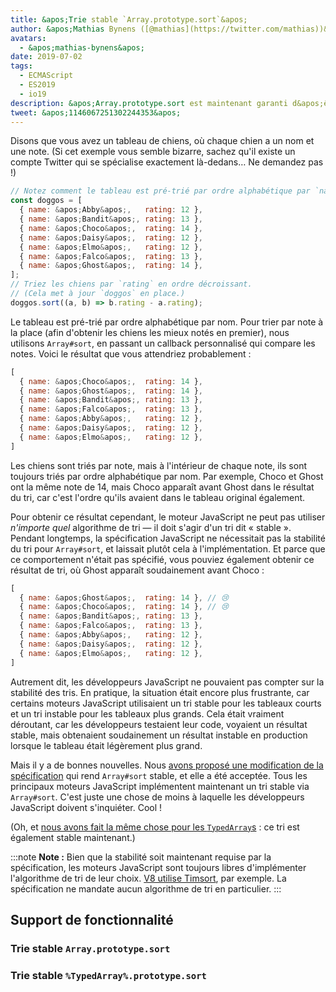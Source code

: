 ```yaml
---
title: &apos;Trie stable `Array.prototype.sort`&apos;
author: &apos;Mathias Bynens ([@mathias](https://twitter.com/mathias))&apos;
avatars:
  - &apos;mathias-bynens&apos;
date: 2019-07-02
tags:
  - ECMAScript
  - ES2019
  - io19
description: &apos;Array.prototype.sort est maintenant garanti d&apos;être stable.&apos;
tweet: &apos;1146067251302244353&apos;
---
```

Disons que vous avez un tableau de chiens, où chaque chien a un nom et une note. (Si cet exemple vous semble bizarre, sachez qu&apos;il existe un compte Twitter qui se spécialise exactement là-dedans… Ne demandez pas !)

```js
// Notez comment le tableau est pré-trié par ordre alphabétique par `name`.
const doggos = [
  { name: &apos;Abby&apos;,   rating: 12 },
  { name: &apos;Bandit&apos;, rating: 13 },
  { name: &apos;Choco&apos;,  rating: 14 },
  { name: &apos;Daisy&apos;,  rating: 12 },
  { name: &apos;Elmo&apos;,   rating: 12 },
  { name: &apos;Falco&apos;,  rating: 13 },
  { name: &apos;Ghost&apos;,  rating: 14 },
];
// Triez les chiens par `rating` en ordre décroissant.
// (Cela met à jour `doggos` en place.)
doggos.sort((a, b) => b.rating - a.rating);
```

<!--truncate-->
Le tableau est pré-trié par ordre alphabétique par nom. Pour trier par note à la place (afin d&apos;obtenir les chiens les mieux notés en premier), nous utilisons `Array#sort`, en passant un callback personnalisé qui compare les notes. Voici le résultat que vous attendriez probablement :

```js
[
  { name: &apos;Choco&apos;,  rating: 14 },
  { name: &apos;Ghost&apos;,  rating: 14 },
  { name: &apos;Bandit&apos;, rating: 13 },
  { name: &apos;Falco&apos;,  rating: 13 },
  { name: &apos;Abby&apos;,   rating: 12 },
  { name: &apos;Daisy&apos;,  rating: 12 },
  { name: &apos;Elmo&apos;,   rating: 12 },
]
```

Les chiens sont triés par note, mais à l&apos;intérieur de chaque note, ils sont toujours triés par ordre alphabétique par nom. Par exemple, Choco et Ghost ont la même note de 14, mais Choco apparaît avant Ghost dans le résultat du tri, car c&apos;est l&apos;ordre qu&apos;ils avaient dans le tableau original également.

Pour obtenir ce résultat cependant, le moteur JavaScript ne peut pas utiliser _n&apos;importe quel_ algorithme de tri — il doit s&apos;agir d&apos;un tri dit « stable ». Pendant longtemps, la spécification JavaScript ne nécessitait pas la stabilité du tri pour `Array#sort`, et laissait plutôt cela à l&apos;implémentation. Et parce que ce comportement n&apos;était pas spécifié, vous pouviez également obtenir ce résultat de tri, où Ghost apparaît soudainement avant Choco :

```js
[
  { name: &apos;Ghost&apos;,  rating: 14 }, // 😢
  { name: &apos;Choco&apos;,  rating: 14 }, // 😢
  { name: &apos;Bandit&apos;, rating: 13 },
  { name: &apos;Falco&apos;,  rating: 13 },
  { name: &apos;Abby&apos;,   rating: 12 },
  { name: &apos;Daisy&apos;,  rating: 12 },
  { name: &apos;Elmo&apos;,   rating: 12 },
]
```

Autrement dit, les développeurs JavaScript ne pouvaient pas compter sur la stabilité des tris. En pratique, la situation était encore plus frustrante, car certains moteurs JavaScript utilisaient un tri stable pour les tableaux courts et un tri instable pour les tableaux plus grands. Cela était vraiment déroutant, car les développeurs testaient leur code, voyaient un résultat stable, mais obtenaient soudainement un résultat instable en production lorsque le tableau était légèrement plus grand.

Mais il y a de bonnes nouvelles. Nous [avons proposé une modification de la spécification](https://github.com/tc39/ecma262/pull/1340) qui rend `Array#sort` stable, et elle a été acceptée. Tous les principaux moteurs JavaScript implémentent maintenant un tri stable via `Array#sort`. C&apos;est juste une chose de moins à laquelle les développeurs JavaScript doivent s&apos;inquiéter. Cool !

(Oh, et [nous avons fait la même chose pour les `TypedArray`s](https://github.com/tc39/ecma262/pull/1433) : ce tri est également stable maintenant.)

:::note
**Note :** Bien que la stabilité soit maintenant requise par la spécification, les moteurs JavaScript sont toujours libres d&apos;implémenter l&apos;algorithme de tri de leur choix. [V8 utilise Timsort](/blog/array-sort#timsort), par exemple. La spécification ne mandate aucun algorithme de tri en particulier.
:::

## Support de fonctionnalité

### Trie stable `Array.prototype.sort`

<feature-support chrome="70 /blog/v8-release-70#javascript-language-features"
                 firefox="oui"
                 safari="oui"
                 nodejs="12 https://twitter.com/mathias/status/1120700101637353473"
                 babel="oui https://github.com/zloirock/core-js#ecmascript-array"></feature-support>

### Trie stable `%TypedArray%.prototype.sort`

<feature-support chrome="74 https://bugs.chromium.org/p/v8/issues/detail?id=8567"
                 firefox="67 https://bugzilla.mozilla.org/show_bug.cgi?id=1290554"
                 safari="oui"
                 nodejs="12 https://twitter.com/mathias/status/1120700101637353473"
                 babel="oui https://github.com/zloirock/core-js#ecmascript-typed-arrays"></feature-support>
